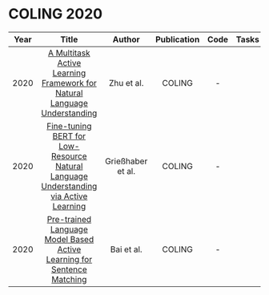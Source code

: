 # COLING 2020

| Year |                                                       Title                                                       |   Author    | Publication | Code | Tasks | Notes | Datasets| Notions |
|:----:|:-----------------------------------------------------------------------------------------------------------------:|:-----------:|:-----------:|:----:|:----:|:-----:|:-----:|:-----:|
| 2020 |       [A Multitask Active Learning Framework for Natural Language Understanding](https://aclanthology.org/2020.coling-main.430/)       |    Zhu et al.     |   COLING    |  -   |      |       |
| 2020 | [Fine-tuning BERT for Low-Resource Natural Language Understanding via Active Learning](https://aclanthology.org/2020.coling-main.100/) | Grießhaber et al. |   COLING    |  -   |      |       |
| 2020 |        [Pre-trained Language Model Based Active Learning for Sentence Matching](https://aclanthology.org/2020.coling-main.130/)        |    Bai et al.     |   COLING    |  -   |      |       |

